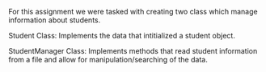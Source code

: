 For this assignment we were tasked with creating two class which manage information about students.

Student Class:
  Implements the data that intitialized a student object.

StudentManager Class:
  Implements methods that read student information from a file and allow for manipulation/searching
  of the data.
